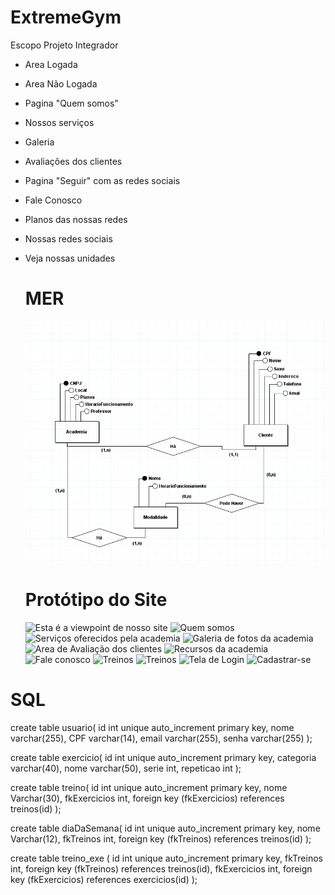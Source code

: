# ExtremeGym

Escopo Projeto Integrador

- Area Logada
- Area Não Logada
- Pagina "Quem somos"
- Nossos serviços
- Galeria
- Avaliações dos clientes
- Pagina "Seguir" com as redes sociais
- Fale Conosco
- Planos das nossas redes
- Nossas redes sociais
- Veja nossas unidades

  # MER
  ![Aqui está o Nosso Modelo Entidade Relacionamento](ExtremeGym/Imagens/DiagramaDeUso.PNG)

  # Protótipo do Site

  ![Esta é a viewpoint de nosso site](Imagens/inicio.png)
  ![Quem somos](Imagens/QuemSomos.png)
  ![Serviços oferecidos pela academia](Imagens/Serviços.png)
  ![Galeria de fotos da academia](Imagens/Galeria.png)
  ![Area de Avaliação dos clientes](Imagens/Avaliações.png)
  ![Recursos da academia](Imagens/Recursos.png)
  ![Fale conosco](Imagens/FaleConosco.png)
  ![Treinos](Imagens/Treinos.1.jpg)
  ![Treinos](Imagens/Treinos.2.jpg)
  ![Tela de Login](Imagens/login.png)
  ![Cadastrar-se](Imagens/Cadastro.png)


# SQL
create table usuario(
	id int unique auto_increment primary key,
    nome varchar(255),
    CPF varchar(14),
    email varchar(255),
    senha varchar(255)
);

create table exercicio(
	id int unique auto_increment primary key,
    categoria varchar(40),
    nome varchar(50),
    serie int,
    repeticao int
);

create table treino(
	id int unique auto_increment primary key,
	nome Varchar(30),
    fkExercicios int,
		foreign key (fkExercicios) references treinos(id)
);

create table diaDaSemana(
	id int unique auto_increment primary key,
    nome Varchar(12),
    fkTreinos int,
		foreign key (fkTreinos) references treinos(id)
);

create table treino_exe (
	id int unique auto_increment primary key,
	fkTreinos int,
		foreign key (fkTreinos) references treinos(id),
    fkExercicios int,
		foreign key (fkExercicios) references exercicios(id)
);
